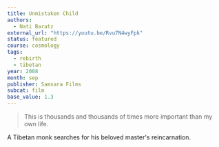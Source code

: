 ```yaml
---
title: Unmistaken Child
authors:
  - Nati Baratz
external_url: "https://youtu.be/Rvu7N4wyFpk"
status: featured
course: cosmology
tags:
  - rebirth
  - tibetan
year: 2008
month: sep
publisher: Samsara Films
subcat: film
base_value: 1.3
---
```


> This is thousands and thousands of times more important than my own life.

A Tibetan monk searches for his beloved master's reincarnation.
